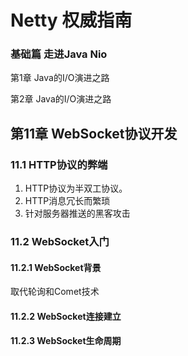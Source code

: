 # Netty 权威指南 #

### 基础篇 走进Java Nio ###

第1章 Java的I/O演进之路

第2章 Java的I/O演进之路

## 第11章 WebSocket协议开发 ##

### 11.1 HTTP协议的弊端 ###

1. HTTP协议为半双工协议。
2. HTTP消息冗长而繁琐
3. 针对服务器推送的黑客攻击

### 11.2 WebSocket入门 ###

#### 11.2.1 WebSocket背景 ####

取代轮询和Comet技术

#### 11.2.2 WebSocket连接建立 ####

#### 11.2.3 WebSocket生命周期 ####

